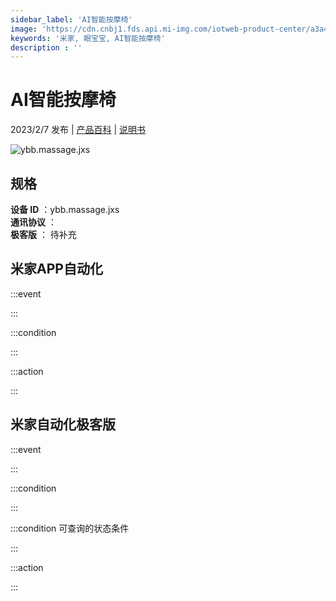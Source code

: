 ```yaml
---
sidebar_label: 'AI智能按摩椅'
image: 'https://cdn.cnbj1.fds.api.mi-img.com/iotweb-product-center/a3a46b0e2e5fc3f6995f23ea0ede25fc_1667213554967.png?GalaxyAccessKeyId=AKVGLQWBOVIRQ3XLEW&Expires=9223372036854775807&Signature=2UyxAlN+Ff9cV4wpGTlBsG32AGg='
keywords: '米家, 眼宝宝, AI智能按摩椅'
description : ''
---
```

# AI智能按摩椅

2023/2/7 发布 | [产品百科](https://home.mi.com/webapp/content/baike/product/index.html?model=ybb.massage.jxs/) | [说明书](https://home.mi.com/views/introduction.html?model=ybb.massage.jxs&region=cn)

![ybb.massage.jxs](https://cdn.cnbj1.fds.api.mi-img.com/iotweb-product-center/a3a46b0e2e5fc3f6995f23ea0ede25fc_1667213554967.png?GalaxyAccessKeyId=AKVGLQWBOVIRQ3XLEW&Expires=9223372036854775807&Signature=2UyxAlN+Ff9cV4wpGTlBsG32AGg=)

## 规格  
> 
**设备 ID** ：ybb.massage.jxs  
**通讯协议** ：  
**极客版**  ： 待补充 


## 米家APP自动化  

:::event  

:::

:::condition  

:::

:::action   

:::

## 米家自动化极客版  

:::event  

:::

:::condition  

:::

:::condition 可查询的状态条件  

:::

:::action  

:::

        
